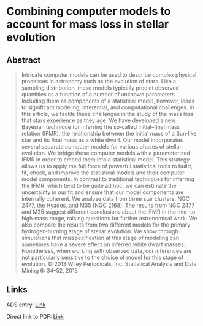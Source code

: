# Combining computer models to account for mass loss in stellar evolution


## Abstract

> Intricate computer models can be used to describe complex physical processes in astronomy such as the evolution of stars. Like a sampling distribution, these models typically predict observed quantities as a function of a number of unknown parameters. Including them as components of a statistical model, however, leads to significant modeling, inferential, and computational challenges. In this article, we tackle these challenges in the study of the mass loss that stars experience as they age. We have developed a new Bayesian technique for inferring the so‐called initial–final mass relation (IFMR), the relationship between the initial mass of a Sun‐like star and its final mass as a white dwarf. Our model incorporates several separate computer models for various phases of stellar evolution. We bridge these computer models with a parameterized IFMR in order to embed them into a statistical model. This strategy allows us to apply the full force of powerful statistical tools to build, fit, check, and improve the statistical models and their computer model components. In contrast to traditional techniques for inferring the IFMR, which tend to be quite ad hoc, we can estimate the uncertainty in our fit and ensure that our model components are internally coherent. We analyze data from three star clusters: NGC 2477, the Hyades, and M35 (NGC 2168). The results from NGC 2477 and M35 suggest different conclusions about the IFMR in the mid‐ to high‐mass range, raising questions for further astronomical work. We also compare the results from two different models for the primary hydrogen‐burning stage of stellar evolution. We show through simulations that misspecification at this stage of modeling can sometimes have a severe effect on inferred white dwarf masses. Nonetheless, when working with observed data, our inferences are not particularly sensitive to the choice of model for this stage of evolution. © 2013 Wiley Periodicals, Inc. Statistical Analysis and Data Mining 6: 34–52, 2013


## Links

ADS entry: [Link](https://ui.adsabs.harvard.edu//#abs/2013SADM....6...34S/abstract)

Direct link to PDF: [Link](https://spiral.imperial.ac.uk/bitstream/10044/1/18576/2/Statistical%20Analysis%20and%20Data%20Mining_6_1_2013.pdf)